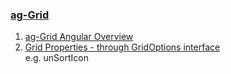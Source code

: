 ### [ag-Grid](https://www.ag-grid.com/)

1. [ag-Grid Angular Overview](https://www.ag-grid.com/angular-more-details/)
2. [Grid Properties - through GridOptions interface](https://www.ag-grid.com/javascript-grid-properties/)  
   e.g. unSortIcon
